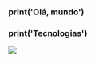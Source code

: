 ### print('Olá, mundo')

### print('Tecnologias')
<img src="https://cdn.jsdelivr.net/gh/devicons/devicon/icons/adonisjs/adonisjs-original.svg" />
          
<!--
**alencar99/alencar99** is a ✨ _special_ ✨ repository because its `README.md` (this file) appears on your GitHub profile.

Here are some ideas to get you started:

- 🔭 I’m currently working on ...
- 🌱 I’m currently learning ...
- 👯 I’m looking to collaborate on ...
- 🤔 I’m looking for help with ...
- 💬 Ask me about ...
- 📫 How to reach me: ...
- 😄 Pronouns: ...
- ⚡ Fun fact: ...
-->
